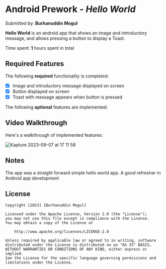 # Android Prework - *Hello World*

Submitted by: **Burhanuddin Mogul**

**Hello World** is an android app that shows an image and introductory message, and allows pressing a button to display a Toast.

Time spent: **1** hours spent in total

## Required Features

The following **required** functionality is completed:

* [x] Image and introductory message displayed on screen
* [x] Button displayed on screen
* [x] Toast with message appears when button is pressed

The following **optional** features are implemented:

## Video Walkthrough

Here's a walkthrough of implemented features:

![Kapture 2023-09-07 at 17 11 58](https://github.com/Bmogul/HelloWorld_AndroidApp/assets/98663272/d6065cd9-3043-43f2-8a74-d6443e0ea0f6)


## Notes

The app was a straight forward simple hello world app. A good refresher in Android app development


## License

    Copyright [2023] [Burhanuddin Mogul]

    Licensed under the Apache License, Version 2.0 (the "License");
    you may not use this file except in compliance with the License.
    You may obtain a copy of the License at

        http://www.apache.org/licenses/LICENSE-2.0

    Unless required by applicable law or agreed to in writing, software
    distributed under the License is distributed on an "AS IS" BASIS,
    WITHOUT WARRANTIES OR CONDITIONS OF ANY KIND, either express or implied.
    See the License for the specific language governing permissions and
    limitations under the License.
